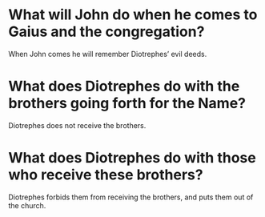 # What will John do when he comes to Gaius and the congregation?

When John comes he will remember Diotrephes’ evil deeds.

# What does Diotrephes do with the brothers going forth for the Name?

Diotrephes does not receive the brothers.

# What does Diotrephes do with those who receive these brothers?

Diotrephes forbids them from receiving the brothers, and puts them out of the church.
